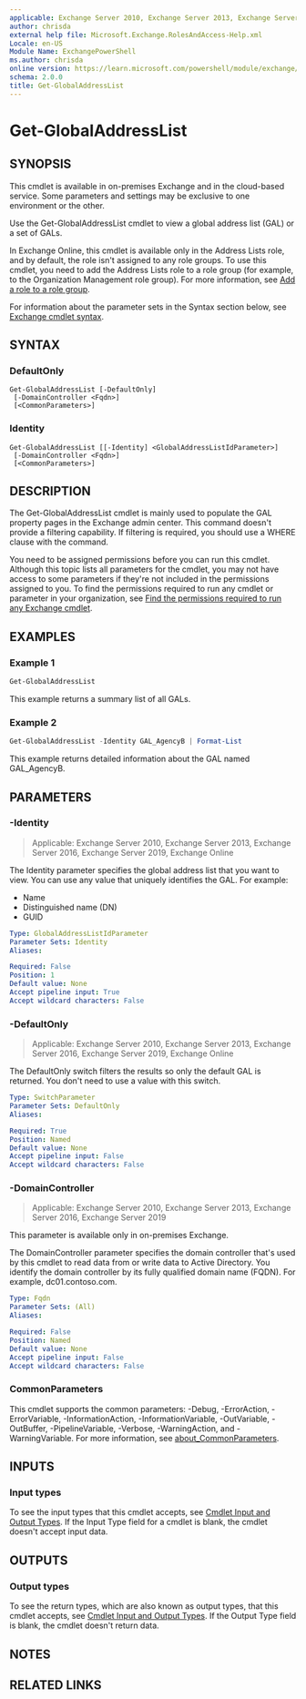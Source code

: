 ```yaml
---
applicable: Exchange Server 2010, Exchange Server 2013, Exchange Server 2016, Exchange Server 2019, Exchange Online
author: chrisda
external help file: Microsoft.Exchange.RolesAndAccess-Help.xml
Locale: en-US
Module Name: ExchangePowerShell
ms.author: chrisda
online version: https://learn.microsoft.com/powershell/module/exchange/get-globaladdresslist
schema: 2.0.0
title: Get-GlobalAddressList
---
```


# Get-GlobalAddressList

## SYNOPSIS
This cmdlet is available in on-premises Exchange and in the cloud-based service. Some parameters and settings may be exclusive to one environment or the other.

Use the Get-GlobalAddressList cmdlet to view a global address list (GAL) or a set of GALs.

In Exchange Online, this cmdlet is available only in the Address Lists role, and by default, the role isn't assigned to any role groups. To use this cmdlet, you need to add the Address Lists role to a role group (for example, to the Organization Management role group). For more information, see [Add a role to a role group](https://learn.microsoft.com/Exchange/permissions/role-groups#add-a-role-to-a-role-group).

For information about the parameter sets in the Syntax section below, see [Exchange cmdlet syntax](https://learn.microsoft.com/powershell/exchange/exchange-cmdlet-syntax).

## SYNTAX

### DefaultOnly
```
Get-GlobalAddressList [-DefaultOnly]
 [-DomainController <Fqdn>]
 [<CommonParameters>]
```

### Identity
```
Get-GlobalAddressList [[-Identity] <GlobalAddressListIdParameter>]
 [-DomainController <Fqdn>]
 [<CommonParameters>]
```

## DESCRIPTION
The Get-GlobalAddressList cmdlet is mainly used to populate the GAL property pages in the Exchange admin center. This command doesn't provide a filtering capability. If filtering is required, you should use a WHERE clause with the command.

You need to be assigned permissions before you can run this cmdlet. Although this topic lists all parameters for the cmdlet, you may not have access to some parameters if they're not included in the permissions assigned to you. To find the permissions required to run any cmdlet or parameter in your organization, see [Find the permissions required to run any Exchange cmdlet](https://learn.microsoft.com/powershell/exchange/find-exchange-cmdlet-permissions).

## EXAMPLES

### Example 1
```powershell
Get-GlobalAddressList
```

This example returns a summary list of all GALs.

### Example 2
```powershell
Get-GlobalAddressList -Identity GAL_AgencyB | Format-List
```

This example returns detailed information about the GAL named GAL\_AgencyB.

## PARAMETERS

### -Identity

> Applicable: Exchange Server 2010, Exchange Server 2013, Exchange Server 2016, Exchange Server 2019, Exchange Online

The Identity parameter specifies the global address list that you want to view. You can use any value that uniquely identifies the GAL. For example:

- Name
- Distinguished name (DN)
- GUID

```yaml
Type: GlobalAddressListIdParameter
Parameter Sets: Identity
Aliases:

Required: False
Position: 1
Default value: None
Accept pipeline input: True
Accept wildcard characters: False
```

### -DefaultOnly

> Applicable: Exchange Server 2010, Exchange Server 2013, Exchange Server 2016, Exchange Server 2019, Exchange Online

The DefaultOnly switch filters the results so only the default GAL is returned. You don't need to use a value with this switch.

```yaml
Type: SwitchParameter
Parameter Sets: DefaultOnly
Aliases:

Required: True
Position: Named
Default value: None
Accept pipeline input: False
Accept wildcard characters: False
```

### -DomainController

> Applicable: Exchange Server 2010, Exchange Server 2013, Exchange Server 2016, Exchange Server 2019

This parameter is available only in on-premises Exchange.

The DomainController parameter specifies the domain controller that's used by this cmdlet to read data from or write data to Active Directory. You identify the domain controller by its fully qualified domain name (FQDN). For example, dc01.contoso.com.

```yaml
Type: Fqdn
Parameter Sets: (All)
Aliases:

Required: False
Position: Named
Default value: None
Accept pipeline input: False
Accept wildcard characters: False
```

### CommonParameters
This cmdlet supports the common parameters: -Debug, -ErrorAction, -ErrorVariable, -InformationAction, -InformationVariable, -OutVariable, -OutBuffer, -PipelineVariable, -Verbose, -WarningAction, and -WarningVariable. For more information, see [about_CommonParameters](https://go.microsoft.com/fwlink/p/?LinkID=113216).

## INPUTS

### Input types
To see the input types that this cmdlet accepts, see [Cmdlet Input and Output Types](https://go.microsoft.com/fwlink/p/?LinkId=616387). If the Input Type field for a cmdlet is blank, the cmdlet doesn't accept input data.

## OUTPUTS

### Output types
To see the return types, which are also known as output types, that this cmdlet accepts, see [Cmdlet Input and Output Types](https://go.microsoft.com/fwlink/p/?LinkId=616387). If the Output Type field is blank, the cmdlet doesn't return data.

## NOTES

## RELATED LINKS
